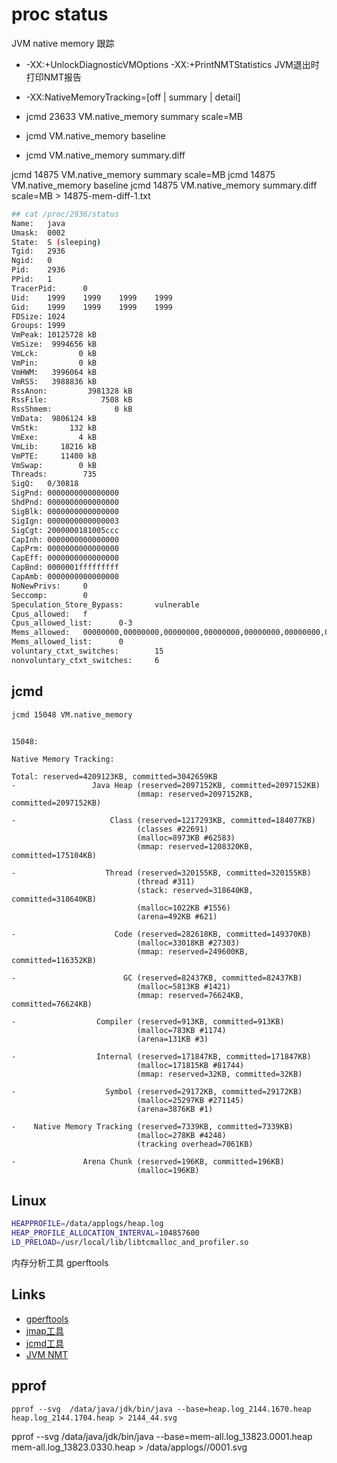 # proc status

JVM native memory 跟踪

- -XX:+UnlockDiagnosticVMOptions -XX:+PrintNMTStatistics JVM退出时打印NMT报告
- -XX:NativeMemoryTracking=[off | summary | detail]
- jcmd 23633 VM.native_memory summary scale=MB

- jcmd <pid> VM.native_memory baseline
- jcmd <pid> VM.native_memory summary.diff

jcmd 14875 VM.native_memory summary scale=MB
jcmd 14875 VM.native_memory baseline
jcmd 14875 VM.native_memory summary.diff scale=MB > 14875-mem-diff-1.txt


```sh
## cat /proc/2936/status
Name:   java
Umask:  0002
State:  S (sleeping)
Tgid:   2936
Ngid:   0
Pid:    2936
PPid:   1
TracerPid:      0
Uid:    1999    1999    1999    1999
Gid:    1999    1999    1999    1999
FDSize: 1024
Groups: 1999
VmPeak: 10125728 kB
VmSize:  9994656 kB
VmLck:         0 kB
VmPin:         0 kB
VmHWM:   3996064 kB
VmRSS:   3988836 kB
RssAnon:         3981328 kB
RssFile:            7508 kB
RssShmem:              0 kB
VmData:  9806124 kB
VmStk:       132 kB
VmExe:         4 kB
VmLib:     18216 kB
VmPTE:     11400 kB
VmSwap:        0 kB
Threads:        735
SigQ:   0/30818
SigPnd: 0000000000000000
ShdPnd: 0000000000000000
SigBlk: 0000000000000000
SigIgn: 0000000000000003
SigCgt: 2000000181005ccc
CapInh: 0000000000000000
CapPrm: 0000000000000000
CapEff: 0000000000000000
CapBnd: 0000001fffffffff
CapAmb: 0000000000000000
NoNewPrivs:     0
Seccomp:        0
Speculation_Store_Bypass:       vulnerable
Cpus_allowed:   f
Cpus_allowed_list:      0-3
Mems_allowed:   00000000,00000000,00000000,00000000,00000000,00000000,00000000,00000000,00000000,00000000,00000000,00000000,00000000,00000000,00000000,00000000,00000000,00000000,00000000,00000000,00000000,00000000,00000000,00000000,00000000,00000000,00000000,00000000,00000000,00000000,00000000,00000001
Mems_allowed_list:      0
voluntary_ctxt_switches:        15
nonvoluntary_ctxt_switches:     6
```

## jcmd

```sh
jcmd 15048 VM.native_memory
```

```log

15048:

Native Memory Tracking:

Total: reserved=4209123KB, committed=3042659KB
-                 Java Heap (reserved=2097152KB, committed=2097152KB)
                            (mmap: reserved=2097152KB, committed=2097152KB)

-                     Class (reserved=1217293KB, committed=184077KB)
                            (classes #22691)
                            (malloc=8973KB #62583)
                            (mmap: reserved=1208320KB, committed=175104KB)

-                    Thread (reserved=320155KB, committed=320155KB)
                            (thread #311)
                            (stack: reserved=318640KB, committed=318640KB)
                            (malloc=1022KB #1556)
                            (arena=492KB #621)

-                      Code (reserved=282618KB, committed=149370KB)
                            (malloc=33018KB #27303)
                            (mmap: reserved=249600KB, committed=116352KB)

-                        GC (reserved=82437KB, committed=82437KB)
                            (malloc=5813KB #1421)
                            (mmap: reserved=76624KB, committed=76624KB)

-                  Compiler (reserved=913KB, committed=913KB)
                            (malloc=783KB #1174)
                            (arena=131KB #3)

-                  Internal (reserved=171847KB, committed=171847KB)
                            (malloc=171815KB #81744)
                            (mmap: reserved=32KB, committed=32KB)

-                    Symbol (reserved=29172KB, committed=29172KB)
                            (malloc=25297KB #271145)
                            (arena=3876KB #1)

-    Native Memory Tracking (reserved=7339KB, committed=7339KB)
                            (malloc=278KB #4248)
                            (tracking overhead=7061KB)

-               Arena Chunk (reserved=196KB, committed=196KB)
                            (malloc=196KB)

```


## Linux 


```sh
HEAPPROFILE=/data/applogs/heap.log 
HEAP_PROFILE_ALLOCATION_INTERVAL=104857600 
LD_PRELOAD=/usr/local/lib/libtcmalloc_and_profiler.so
```

内存分析工具 gperftools

## Links

- [gperftools](https://github.com/gperftools/gperftools/)
- [jmap工具](https://blog.csdn.net/claram/article/details/104635114)
- [jcmd工具](https://www.cnblogs.com/duanxz/p/6115722.html)
- [JVM NMT](https://www.jianshu.com/p/27c06a43797b)

## pprof

```shell
pprof --svg  /data/java/jdk/bin/java --base=heap.log_2144.1670.heap heap.log_2144.1704.heap > 2144_44.svg
```

pprof --svg  /data/java/jdk/bin/java --base=mem-all.log_13823.0001.heap mem-all.log_13823.0330.heap > /data/applogs//0001.svg